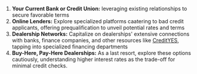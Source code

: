 1. **Your Current Bank or Credit Union:** leveraging existing relationships to secure favorable terms
2. **Online Lenders:** Explore specialized platforms caatering to bad credit applicants, offering prequalification to
   unveil potential rates and terms
3. **Dealership Networks:** Capitalize on dealerships' extensive connections with banks, finance companies, and
   other resources like [CreditYES](https://credityes.com/prequalify), tapping into specialized financing departments
4. **Buy-Here, Pay-Here Dealerships:** As a last resort, explore these options cautiously, understanding higher
   interest rates as the trade-off for minimal credit checks.
